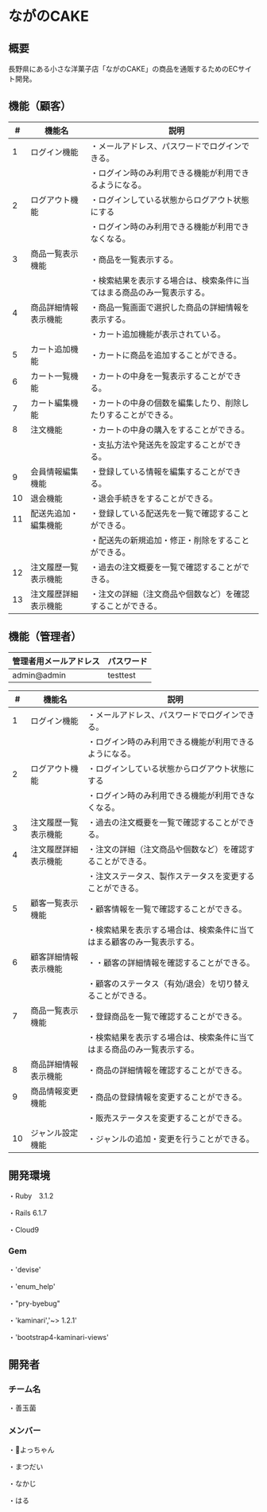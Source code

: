 # ながのCAKE

## 概要

長野県にある小さな洋菓子店「ながのCAKE」の商品を通販するためのECサイト開発。

## 機能（顧客）

| # | 機能名 |　説明 |
| ------------- | ------------- | ----| 
| 1 | ログイン機能 |・メールアドレス、パスワードでログインできる。| 
|  |  |・ログイン時のみ利用できる機能が利用できるようになる。|
|2 |ログアウト機能 |・ログインしている状態からログアウト状態にする|
|  |  |・ログイン時のみ利用できる機能が利用できなくなる。|
|3 |商品一覧表示機能 |・商品を一覧表示する。|
|  |  |・検索結果を表示する場合は、検索条件に当てはまる商品のみ一覧表示する。| 
|4 |商品詳細情報表示機能 |・商品一覧画面で選択した商品の詳細情報を表示する。|
| | |・カート追加機能が表示されている。|
|5 |カート追加機能 |・カートに商品を追加することができる。|
|6 |カート一覧機能 |・カートの中身を一覧表示することができる。|
|7 |カート編集機能 |・カートの中身の個数を編集したり、削除したりすることができる。|
|8 |注文機能 |・カートの中身の購入をすることができる。|
|||・支払方法や発送先を設定することができる。| 
|9| 会員情報編集機能 |・登録している情報を編集することができる。|
|10 |退会機能 |・退会手続きをすることができる。|
|11 |配送先追加・編集機能 |・登録している配送先を一覧で確認することができる。|
|||・配送先の新規追加・修正・削除をすることができる。|
|12 |注文履歴一覧表示機能 |・過去の注文概要を一覧で確認することができる。|
|13 |注文履歴詳細表示機能 |・注文の詳細（注文商品や個数など）を確認することができる。| 

## 機能（管理者）
| 管理者用メールアドレス| パスワード |
| ------------- | ------------- |
| admin@admin | testtest |

| # | 機能名 |　説明 |
| ------------- | ------------- | ----| 
| 1 | ログイン機能 |・メールアドレス、パスワードでログインできる。| 
|  |  |・ログイン時のみ利用できる機能が利用できるようになる。|
|2 |ログアウト機能 |・ログインしている状態からログアウト状態にする|
|  |  |・ログイン時のみ利用できる機能が利用できなくなる。|
|3 |注文履歴一覧表示機能 |・過去の注文概要を一覧で確認することができる。|
|4 |注文履歴詳細表示機能 |・注文の詳細（注文商品や個数など）を確認することができる。|
| | |・注文ステータス、製作ステータスを変更することができる。|
|5 |顧客一覧表示機能  |・顧客情報を一覧で確認することができる。|
|  |  |・検索結果を表示する場合は、検索条件に当てはまる顧客のみ一覧表示する。|
|6 |顧客詳細情報表示機能 |・・顧客の詳細情報を確認することができる。|
| | |・顧客のステータス（有効/退会）を切り替えることができる。|
|7 |商品一覧表示機能 |・登録商品を一覧で確認することができる。|
|  |  |・検索結果を表示する場合は、検索条件に当てはまる商品のみ一覧表示する。|
|8 |商品詳細情報表示機能 |・商品の詳細情報を確認することができる。 |
|9| 商品情報変更機能 |・商品の登録情報を変更することができる。|
| | | ・販売ステータスを変更することができる。|
|10 |ジャンル設定機能 |・ジャンルの追加・変更を行うことができる。|

## 開発環境

・Ruby　3.1.2

・Rails 6.1.7

・Cloud9

### Gem

・'devise'

・'enum_help'

・"pry-byebug"

・'kaminari','~> 1.2.1' 

・'bootstrap4-kaminari-views'

## 開発者

### チーム名

・善玉菌

### メンバー　

・:crown:よっちゃん

・まつだい

・なかじ

・はる
